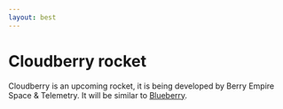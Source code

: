```yaml
---
layout: best
---
```


# Cloudberry rocket
Cloudberry is an upcoming rocket, it is being developed by Berry Empire Space & Telemetry.
It will be similar to <a href="../blueberry/">Blueberry</a>.
